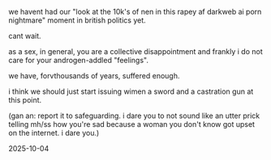 we havent had our "look at the 10k's of nen in this rapey af darkweb ai porn nightmare" moment in british politics yet.  

cant wait.  

as a sex, in general, you are a collective disappointment and frankly i do not care for your androgen-addled "feelings".  

we have, forvthousands of years, suffered enough.  

i think we should just start issuing wimen a sword and a castration gun at this point.  

(gan an: report it to safeguarding. i dare you to not sound like an utter prick telling mh/ss how you're sad because a woman you don't know got upset on the internet. i dare you.)

2025-10-04

